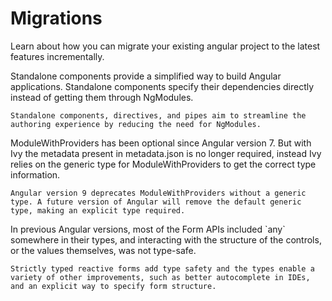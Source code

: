# Migrations

Learn about how you can migrate your existing angular project to the latest features incrementally.

<docs-card-container>
  <docs-card title="Standalone" link="Migrate now" href="reference/migrations/standalone">
    Standalone components provide a simplified way to build Angular applications. Standalone components specify their dependencies directly instead of getting them through NgModules.
    
    Standalone components, directives, and pipes aim to streamline the authoring experience by reducing the need for NgModules.
  </docs-card>
  <docs-card title="`ModuleWithProviders`" link="Migrate now" href="reference/migrations/module-with-providers">
    ModuleWithProviders has been optional since Angular version 7. But with Ivy the metadata present in metadata.json is no longer required, instead Ivy relies on the generic type for ModuleWithProviders to get the correct type information. 
   
    Angular version 9 deprecates ModuleWithProviders without a generic type. A future version of Angular will remove the default generic type, making an explicit type required.
  </docs-card>
  <docs-card title="Typed Forms" link="Migrate now" href="reference/migrations/typed-forms">
    In previous Angular versions, most of the Form APIs included `any` somewhere in their types, and interacting with the structure of the controls, or the values themselves, was not type-safe.

    Strictly typed reactive forms add type safety and the types enable a variety of other improvements, such as better autocomplete in IDEs, and an explicit way to specify form structure.
  </docs-card>
</docs-card-container>
